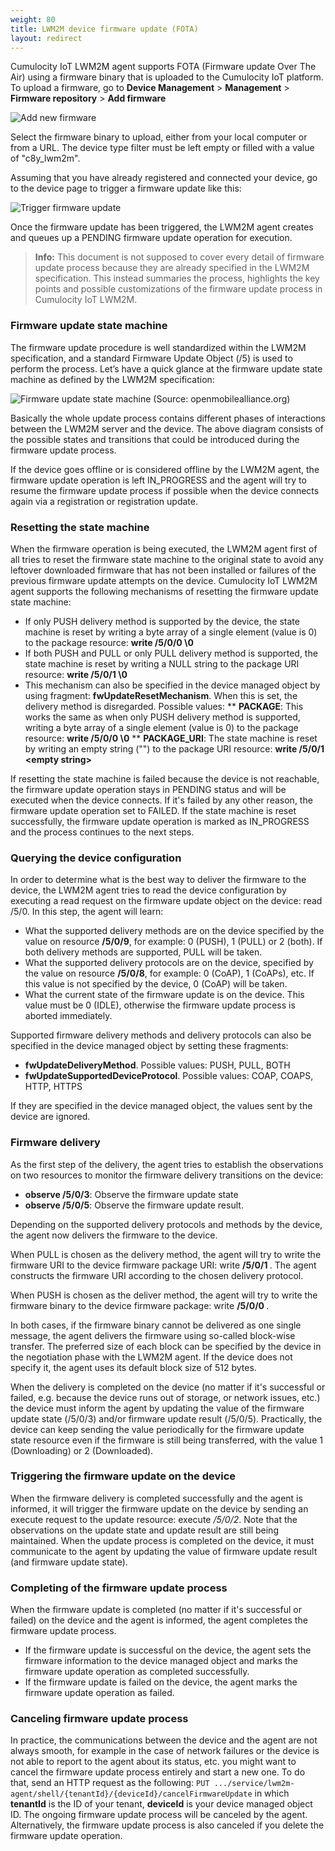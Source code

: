 ```yaml
---
weight: 80
title: LWM2M device firmware update (FOTA)
layout: redirect
---
```


Cumulocity IoT LWM2M agent supports FOTA (Firmware update Over The Air) using a firmware binary that is uploaded to the Cumulocity IoT platform.
To upload a firmware, go to **Device Management** &gt; **Management** &gt; **Firmware repository** &gt; **Add firmware**

![Add new firmware](/images/device-protocols/lwm2m/lwm2m-add-new-firmware.png)

Select the firmware binary to upload, either from your local computer or from a URL. The device type filter must be left empty or filled with a value of "c8y_lwm2m".

Assuming that you have already registered and connected your device, go to the device page to trigger a firmware update like this:

![Trigger firmware update](/images/device-protocols/lwm2m/lwm2m-trigger-fota.png)

Once the firmware update has been triggered, the LWM2M agent creates and queues up a PENDING firmware update operation for execution.

> **Info:** This document is not supposed to cover every detail of firmware update process because they are already specified in the LWM2M specification. This instead summaries the process, highlights the key points and possible customizations of the firmware update process in Cumulocity IoT LWM2M.

### Firmware update state machine

The firmware update procedure is well standardized within the LWM2M specification, and a standard Firmware Update Object (&#47;5) is used to perform the process.
Let’s have a quick glance at the firmware update state machine as defined by the LWM2M specification:

 ![Firmware update state machine](/images/device-protocols/lwm2m/lwm2m-fota-state-machine.png)
 (Source: openmobilealliance.org)

Basically the whole update process contains different phases of interactions between the LWM2M server and the device. The above diagram consists of the possible states and transitions that could be introduced during the firmware update process.

If the device goes offline or is considered offline by the LWM2M agent, the firmware update operation is left IN_PROGRESS and the agent will try to resume the firmware update process if possible when the device connects again via a registration or registration update. 

### Resetting the state machine

When the firmware operation is being executed, the LWM2M agent first of all tries to reset the firmware state machine to the original state to avoid any leftover downloaded firmware that has not been installed or failures of the previous firmware update attempts on the device.
Cumulocity IoT LWM2M agent supports the following mechanisms of resetting the firmware update state machine:
* If only PUSH delivery method is supported by the device, the state machine is reset by writing a byte array of a single element (value is 0) to the package resource: **write &#47;5&#47;0&#47;0 \0**
* If both PUSH and PULL or only PULL delivery method is supported, the state machine is reset by writing a NULL string to the package URI resource: **write &#47;5&#47;0&#47;1 \0**
* This mechanism can also be specified in the device managed object by using fragment: **fwUpdateResetMechanism**. When this is set, the delivery method is disregarded. Possible values:
    ** **PACKAGE**: This works the same as when only PUSH delivery method is supported, writing a byte array of a single element (value is 0) to the package resource: **write &#47;5&#47;0&#47;0 \0**
    ** **PACKAGE_URI**: The state machine is reset by writing an empty string ("") to the package URI resource: **write &#47;5&#47;0&#47;1 &lt;empty string&gt;**
 
 If resetting the state machine is failed because the device is not reachable, the firmware update operation stays in PENDING status and will be executed when the device connects. If it's failed by any other reason, the firmware update operation set to FAILED.
 If the state machine is reset successfully, the firmware update operation is marked as IN_PROGRESS and the process continues to the next steps.

### Querying the device configuration

In order to determine what is the best way to deliver the firmware to the device, the LWM2M agent tries to read the device configuration by executing a read request on the firmware update object on the device: read &#47;5&#47;0.
In this step, the agent will learn:
* What the supported delivery methods are on the device specified by the value on resource **&#47;5&#47;0&#47;9**, for example: 0 (PUSH), 1 (PULL) or 2 (both). If both delivery methods are supported, PULL will be taken.
* What the supported delivery protocols are on the device, specified by the value on resource **&#47;5&#47;0&#47;8**, for example: 0 (CoAP), 1 (CoAPs), etc. If this value is not specified by the device, 0 (CoAP) will be taken.
* What the current state of the firmware update is on the device. This value must be 0 (IDLE), otherwise the firmware update process is aborted immediately.

Supported firmware delivery methods and delivery protocols can also be specified in the device managed object by setting these fragments:
* **fwUpdateDeliveryMethod**. Possible values: PUSH, PULL, BOTH
* **fwUpdateSupportedDeviceProtocol**. Possible values: COAP, COAPS, HTTP, HTTPS

If they are specified in the device managed object, the values sent by the device are ignored. 


### Firmware delivery

As the first step of the delivery, the agent tries to establish the observations on two resources to monitor the firmware delivery transitions on the device:
* **observe &#47;5&#47;0&#47;3**: Observe the firmware update state
* **observe &#47;5&#47;0&#47;5**: Observe the firmware update result.

Depending on the supported delivery protocols and methods by the device, the agent now delivers the firmware to the device.

When PULL is chosen as the delivery method, the agent will try to write the firmware URI to the device firmware package URI: write **&#47;5&#47;0&#47;1 <firmware uri>**. The agent constructs the firmware URI according to the chosen delivery protocol.

When PUSH is chosen as the deliver method, the agent will try to write the firmware binary to the device firmware package: write **&#47;5&#47;0&#47;0 <firmware binary>**.

In both cases, if the firmware binary cannot be delivered as one single message, the agent delivers the firmware using so-called block-wise transfer. The preferred size of each block can be specified by the device in the negotiation phase with the LWM2M agent. If the device does not specify it, the agent uses its default block size of 512 bytes.

When the delivery is completed on the device (no matter if it's successful or failed, e.g. because the device runs out of storage, or network issues, etc.) the device must inform the agent by updating the value of the firmware update state (&#47;5&#47;0&#47;3) and/or firmware update result (&#47;5&#47;0&#47;5). Practically, the device can keep sending the value periodically for the firmware update state resource even if the firmware is still being transferred, with the value 1 (Downloading) or 2 (Downloaded). 

### Triggering the firmware update on the device

When the firmware delivery is completed successfully and the agent is informed, it will trigger the firmware update on the device by sending an execute request to the update resource: execute *&#47;5&#47;0&#47;2*. Note that the observations on the update state and update result are still being maintained. When the update process is completed on the device, it must communicate to the agent by updating the value of firmware update result (and firmware update state).

### Completing of the firmware update process
When the firmware update is completed (no matter if it's successful or failed) on the device and the agent is informed, the agent completes the firmware update process.
* If the firmware update is successful on the device, the agent sets the firmware information to the device managed object and marks the firmware update operation as completed successfully.
* If the firmware update is failed on the device, the agent marks the firmware update operation as failed.

### Canceling firmware update process
In practice, the communications between the device and the agent are not always smooth, for example in the case of network failures or the device is not able to report to the agent about its status, etc. you might want to cancel the firmware update process entirely and start a new one. To do that, send an HTTP request as the following:
```PUT .../service/lwm2m-agent/shell/{tenantId}/{deviceId}/cancelFirmwareUpdate```
in which **tenantId** is the ID of your tenant, **deviceId** is your device managed object ID. The ongoing firmware update process will be canceled by the agent.
Alternatively, the firmware update process is also canceled if you delete the firmware update operation.